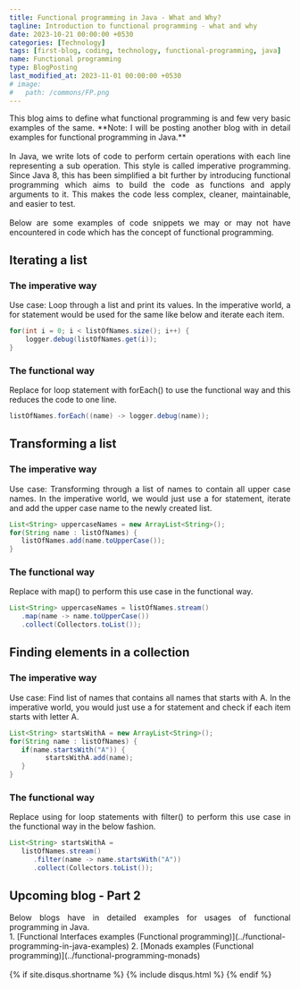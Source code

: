 ```yaml
--- 
title: Functional programming in Java - What and Why?
tagline: Introduction to functional programming - what and why
date: 2023-10-21 00:00:00 +0530
categories: [Technology]
tags: [first-blog, coding, technology, functional-programming, java]
name: Functional programming
type: BlogPosting
last_modified_at: 2023-11-01 00:00:00 +0530
# image:
#   path: /commons/FP.png
---
```


<div align="justify">
This blog aims to define what functional programming is and few very basic examples of the same. **Note: I will be posting another blog with in detail examples for functional programming in Java.**
 <br />
 <br />  
 In Java, we write lots of code to perform certain operations with each line representing a sub operation. This style is called imperative programming. Since Java 8, this has been simplified a bit further by introducing functional programming which aims to build the code as functions and apply arguments to it. This makes the code less complex, cleaner, maintainable, and easier to test.
 <br /> 
 <br />
Below are some examples of code snippets we may or may not have encountered in code which has the concept of functional programming. 
 </div>

## Iterating a list
### The imperative way
 <div align="justify">
Use case: Loop through a list and print its values. In the imperative world, a for statement would be used for the same like below and iterate each item.
</div>

```java
for(int i = 0; i < listOfNames.size(); i++) {                      
    logger.debug(listOfNames.get(i)); 
}
```

### The functional way
 <div align="justify">
Replace for loop statement with forEach() to use the functional way and this reduces the code to one line. 
</div>

```java
listOfNames.forEach((name) -> logger.debug(name));
```

## Transforming a list
### The imperative way
 <div align="justify">
Use case: Transforming through a list of names to contain all upper case names. In the imperative world, we would just use a for statement, iterate and add the upper case name to the newly created list. 
</div>

```java
List<String> uppercaseNames = new ArrayList<String>();
for(String name : listOfNames) { 
   listOfNames.add(name.toUpperCase()); 
}
```


### The functional way
 <div align="justify">
Replace with map() to perform this use case in the functional way. 
</div>

```java
List<String> uppercaseNames = listOfNames.stream() 
   .map(name -> name.toUpperCase()) 
   .collect(Collectors.toList());
```

## Finding elements in a collection

### The imperative way
 <div align="justify">
Use case: Find list of names that contains all names that starts with A. In the imperative world, you would just use a for statement and check if each item starts with letter A. 
</div>

```java
List<String> startsWithA = new ArrayList<String>(); 
for(String name : listOfNames) {
   if(name.startsWith("A")) { 
         startsWithA.add(name); 
   }
}
```

### The functional way
 <div align="justify">
Replace using for loop statements with filter() to perform this use case in the functional way in the below fashion.
</div>

```java
List<String> startsWithA =
   listOfNames.stream()
      .filter(name -> name.startsWith("A")) 
      .collect(Collectors.toList());
```

## Upcoming blog - Part 2
 <div align="justify">
Below blogs have in detailed examples for usages of functional programming in Java. 
</div>
1. [Functional Interfaces examples (Functional programming)](../functional-programming-in-java-examples)
2. [Monads examples (Functional programming)](../functional-programming-monads)
 <br />  
  <br />  
{% if site.disqus.shortname %}
  {% include disqus.html %}
{% endif %}